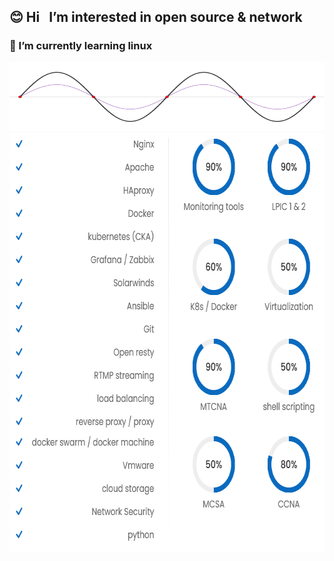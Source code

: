 <h2>&#128522 Hi &nbsp; I’m interested in open source & network</h2>
<h3>&#128039  I’m currently learning linux</h3> 

<img src="wave2.gif" height="110" width="640"/>

<img src="mtinfo.png" width="671" height="671"/>

<!--- 
m-taghva/m-taghva is a ✨ special ✨ repository because its `README.md` (this file) appears on your GitHub profile.
You can click the Preview link to take a look at your changes.
--->
